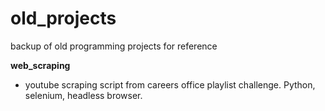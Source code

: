 # old_projects
backup of old programming projects for reference

<b>web_scraping</b>
<ul>
<li>youtube scraping script from careers office playlist challenge. Python, selenium, headless browser.</li>
</ul>
